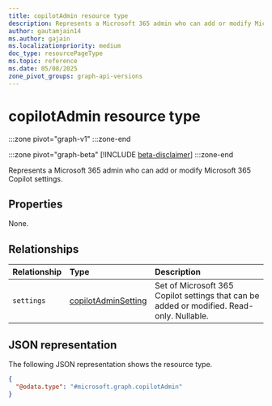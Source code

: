 ```yaml
---
title: copilotAdmin resource type
description: Represents a Microsoft 365 admin who can add or modify Microsoft 365 Copilot settings.
author: gautamjain14
ms.author: gajain
ms.localizationpriority: medium
doc_type: resourcePageType
ms.topic: reference
ms.date: 05/08/2025
zone_pivot_groups: graph-api-versions
---
```


# copilotAdmin resource type

<!-- cSpell:ignore gautamjain14 gajain -->

:::zone pivot="graph-v1"
:::zone-end

:::zone pivot="graph-beta"
[!INCLUDE [beta-disclaimer](../includes/beta-disclaimer.md)]
:::zone-end

Represents a Microsoft 365 admin who can add or modify Microsoft 365 Copilot settings.

## Properties

None.

## Relationships

| Relationship | Type                                          | Description                                                                               |
|:-------------|:----------------------------------------------|:------------------------------------------------------------------------------------------|
| `settings`   | [copilotAdminSetting](copilotadminsetting.md) | Set of Microsoft 365 Copilot settings that can be added or modified. Read-only. Nullable. |

## JSON representation

The following JSON representation shows the resource type.

``` json
{
  "@odata.type": "#microsoft.graph.copilotAdmin"
}
```
